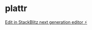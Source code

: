 # plattr

[Edit in StackBlitz next generation editor ⚡️](https://stackblitz.com/~/github.com/Akrishnaveni/plattr)